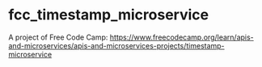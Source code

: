 # fcc_timestamp_microservice

A project of Free Code Camp: https://www.freecodecamp.org/learn/apis-and-microservices/apis-and-microservices-projects/timestamp-microservice
